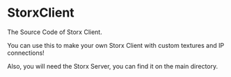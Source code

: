 # StorxClient

The Source Code of Storx Client.

You can use this to make your own Storx Client with custom textures and IP connections!

Also, you will need the Storx Server, you can find it on the main directory.